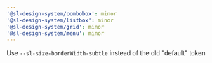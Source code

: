 ```yaml
---
'@sl-design-system/combobox': minor
'@sl-design-system/listbox': minor
'@sl-design-system/grid': minor
'@sl-design-system/menu': minor
---
```


Use `--sl-size-borderWidth-subtle` instead of the old "default" token
